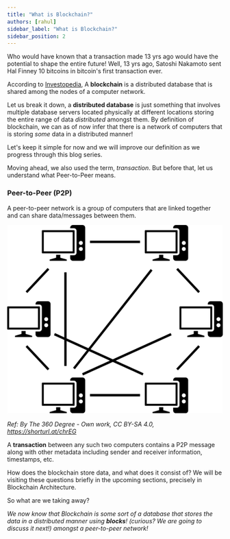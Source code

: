```yaml
---
title: "What is Blockchain?"
authors: [rahul]
sidebar_label: "What is Blockchain?"
sidebar_position: 2
---
```


Who would have known that a transaction made 13 yrs ago would have the potential to shape the entire future! Well, 13 yrs ago, Satoshi Nakamoto sent Hal Finney 10 bitcoins in bitcoin's first transaction ever.

According to [Investopedia](https://www.investopedia.com/terms/b/blockchain.asp), A **blockchain** is a distributed database that is shared among the nodes of a computer network.

Let us break it down, a **distributed database** is just something that involves multiple database servers located physically at different locations storing the entire range of data _distributed_ amongst them. By definition of blockchain, we can as of now infer that there is a network of computers that is storing _some_ data in a distributed manner!

Let's keep it simple for now and we will improve our definition as we progress through this blog series.

Moving ahead, we also used the term, _transaction_. But before that, let us understand what Peer-to-Peer means.

### Peer-to-Peer (P2P)

A peer-to-peer network is a group of computers that are linked together and can share data/messages between them.

![P2P](../static/img/assets/p2p.png)

_Ref: By The 360 Degree - Own work, CC BY-SA 4.0, https://shorturl.at/chrEG_

A **transaction** between any such two computers contains a P2P message along with other metadata including sender and receiver information, timestamps, etc.

How does the blockchain store data, and what does it consist of? We will be visiting these questions briefly in the upcoming sections, precisely in Blockchain Architecture.

So what are we taking away?

_We now know that Blockchain is some sort of a database that stores the data in a distributed manner using **blocks**! (curious? We are going to discuss it next!) amongst a peer-to-peer network!_
